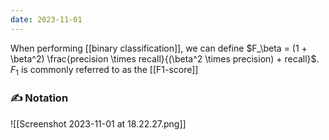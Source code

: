```yaml
---
date: 2023-11-01
---
```

When performing [[binary classification]], we can define $F_\beta = (1 + \beta^2) \frac{precision \times recall}{(\beta^2 \times precision) + recall}$. $F_1$ is commonly referred to as the [[F1-score]]

### ✍️ Notation
![[Screenshot 2023-11-01 at 18.22.27.png]]